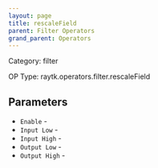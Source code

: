 ```yaml
---
layout: page
title: rescaleField
parent: Filter Operators
grand_parent: Operators
---
```


Category: filter

OP Type: raytk.operators.filter.rescaleField

## Parameters

* `Enable` - 
* `Input Low` - 
* `Input High` - 
* `Output Low` - 
* `Output High` -
